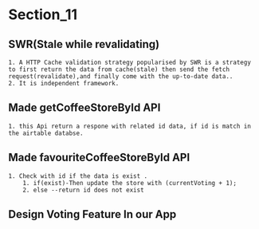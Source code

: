 # Section_11

## SWR(Stale while revalidating)
    1. A HTTP Cache validation strategy popularised by SWR is a strategy to first return the data from cache(stale) then send the fetch request(revalidate),and finally come with the up-to-date data..
    2. It is independent framework.

## Made getCoffeeStoreById API
    1. this Api return a respone with related id data, if id is match in the airtable databse.
## Made favouriteCoffeeStoreById API
    1. Check with id if the data is exist .
        1. if(exist)-Then update the store with (currentVoting + 1);
        2. else --return id does not exist
## Design Voting Feature In our App

